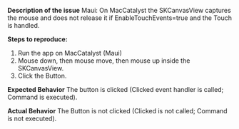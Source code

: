 **Description of the issue**
Maui: On MacCatalyst the SKCanvasView captures the mouse and does not release it if EnableTouchEvents=true and the Touch is handled.

**Steps to reproduce:**
1. Run the app on MacCatalyst (Maui)
2. Mouse down, then mouse move, then mouse up inside the SKCanvasView.
3. Click the Button.

**Expected Behavior**
The button is clicked (Clicked event handler is called; Command is executed).

**Actual Behavior**
The Button is not clicked (Clicked is not called; Command is not executed).

